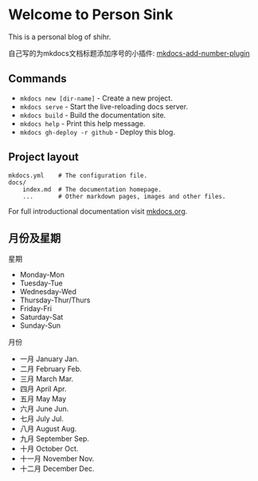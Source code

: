 # Welcome to Person Sink
This is a personal blog of shihr.

自己写的为mkdocs文档标题添加序号的小插件: [mkdocs-add-number-plugin](https://github.com/ignorantshr/mkdocs-add-number-plugin)

## Commands

* `mkdocs new [dir-name]` - Create a new project.
* `mkdocs serve` - Start the live-reloading docs server.
* `mkdocs build` - Build the documentation site.
* `mkdocs help` - Print this help message.
* `mkdocs gh-deploy -r github` - Deploy this blog.

## Project layout

    mkdocs.yml    # The configuration file.
    docs/
        index.md  # The documentation homepage.
        ...       # Other markdown pages, images and other files.

For full introductional documentation visit [mkdocs.org](https://mkdocs.org).

## 月份及星期

星期

- Monday-Mon
- Tuesday-Tue
- Wednesday-Wed
- Thursday-Thur/Thurs
- Friday-Fri
- Saturday-Sat
- Sunday-Sun

月份

- 一月 January Jan. 
- 二月 February Feb. 
- 三月 March Mar. 
- 四月 April Apr. 
- 五月 May May 
- 六月 June Jun. 
- 七月 July Jul. 
- 八月 August Aug. 
- 九月 September Sep. 
- 十月 October Oct. 
- 十一月 November Nov. 
- 十二月 December Dec. 

  

